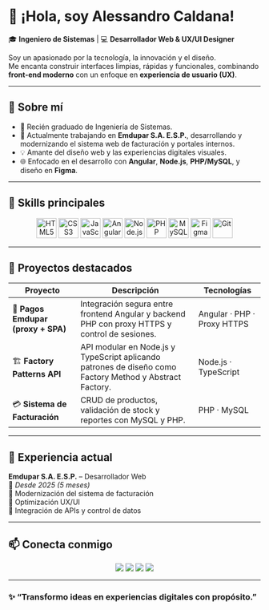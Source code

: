 # 👋 ¡Hola, soy Alessandro Caldana!

🎓 **Ingeniero de Sistemas** | 💻 **Desarrollador Web & UX/UI Designer**

Soy un apasionado por la tecnología, la innovación y el diseño.  
Me encanta construir interfaces limpias, rápidas y funcionales, combinando **front-end moderno** con un enfoque en **experiencia de usuario (UX)**.

---

## 🚀 Sobre mí
- 🎯 Recién graduado de Ingeniería de Sistemas.  
- 🏢 Actualmente trabajando en **Emdupar S.A. E.S.P.**, desarrollando y modernizando el sistema web de facturación y portales internos.  
- 💡 Amante del diseño web y las experiencias digitales visuales.  
- 🌐 Enfocado en el desarrollo con **Angular**, **Node.js**, **PHP/MySQL**, y diseño en **Figma**.

---

## 🧠 Skills principales
<p align="center">
  <img src="https://cdn.jsdelivr.net/gh/devicons/devicon/icons/html5/html5-original.svg" width="40" height="40" alt="HTML5"/>
  <img src="https://cdn.jsdelivr.net/gh/devicons/devicon/icons/css3/css3-original.svg" width="40" height="40" alt="CSS3"/>
  <img src="https://cdn.jsdelivr.net/gh/devicons/devicon/icons/javascript/javascript-original.svg" width="40" height="40" alt="JavaScript"/>
  <img src="https://cdn.jsdelivr.net/gh/devicons/devicon/icons/angular/angular-original.svg" width="40" height="40" alt="Angular"/>
  <img src="https://cdn.jsdelivr.net/gh/devicons/devicon/icons/nodejs/nodejs-original.svg" width="40" height="40" alt="Node.js"/>
  <img src="https://cdn.jsdelivr.net/gh/devicons/devicon/icons/php/php-original.svg" width="40" height="40" alt="PHP"/>
  <img src="https://cdn.jsdelivr.net/gh/devicons/devicon/icons/mysql/mysql-original.svg" width="40" height="40" alt="MySQL"/>
  <img src="https://cdn.jsdelivr.net/gh/devicons/devicon/icons/figma/figma-original.svg" width="40" height="40" alt="Figma"/>
  <img src="https://cdn.jsdelivr.net/gh/devicons/devicon/icons/git/git-original.svg" width="40" height="40" alt="Git"/>
</p>

---

## 💼 Proyectos destacados
| Proyecto | Descripción | Tecnologías |
|-----------|--------------|--------------|
| 🚰 **Pagos Emdupar (proxy + SPA)** | Integración segura entre frontend Angular y backend PHP con proxy HTTPS y control de sesiones. | Angular · PHP · Proxy HTTPS |
| 🏗️ **Factory Patterns API** | API modular en Node.js y TypeScript aplicando patrones de diseño como Factory Method y Abstract Factory. | Node.js · TypeScript |
| 💳 **Sistema de Facturación** | CRUD de productos, validación de stock y reportes con MySQL y PHP. | PHP · MySQL |

---

## 🌟 Experiencia actual
**Emdupar S.A. E.S.P.** – Desarrollador Web  
📆 *Desde 2025 (5 meses)*  
🔹 Modernización del sistema de facturación  
🔹 Optimización UX/UI  
🔹 Integración de APIs y control de datos  

---

## 📫 Conecta conmigo
<p align="center">
  <a href="https://github.com/AlessCaldana"><img src="https://img.shields.io/badge/GitHub-181717?style=for-the-badge&logo=github&logoColor=white"/></a>
  <a href="https://www.linkedin.com/in/alessandro-caldana"><img src="https://img.shields.io/badge/LinkedIn-0A66C2?style=for-the-badge&logo=linkedin&logoColor=white"/></a>
  <a href="https://www.instagram.com/perruncho22"><img src="https://img.shields.io/badge/Instagram-E4405F?style=for-the-badge&logo=instagram&logoColor=white"/></a>
  <a href="mailto:alesscaldana@gmail.com"><img src="https://img.shields.io/badge/Email-D14836?style=for-the-badge&logo=gmail&logoColor=white"/></a>
</p>

---

### ✨ “Transformo ideas en experiencias digitales con propósito.”
